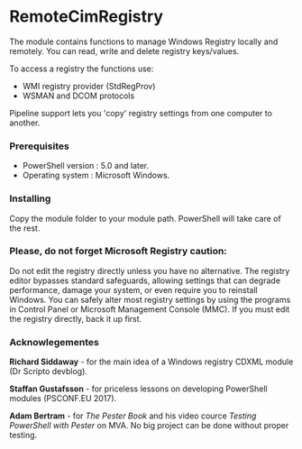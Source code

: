 # RemoteCimRegistry

The module contains functions to manage Windows Registry locally and remotely. You can read, write and delete registry keys/values.

To access a registry the functions use:
* WMI registry provider (StdRegProv)
* WSMAN and DCOM protocols

Pipeline support lets you 'copy' registry settings from one computer to another. 


### Prerequisites

* PowerShell version : 5.0 and later.
* Operating system   : Microsoft Windows.


### Installing

Copy the module folder to your module path. PowerShell will take care of the rest.

### Please, do not forget Microsoft Registry caution:
Do not edit the registry directly unless you have no alternative. The registry editor bypasses standard safeguards, allowing settings that can degrade performance, damage your system, or even require you to reinstall Windows. You can safely alter most registry settings by using the programs in Control Panel or Microsoft Management Console (MMC). If you must edit the registry directly, back it up first.

### Acknowlegementes
**Richard Siddaway** - for the main idea of a Windows registry CDXML module (Dr Scripto devblog).

**Staffan Gustafsson** - for priceless lessons on developing PowerShell modules (PSCONF.EU 2017).

**Adam Bertram** - for *The Pester Book* and his video cource *Testing PowerShell with Pester* on MVA. No big project can be done without proper testing. 
